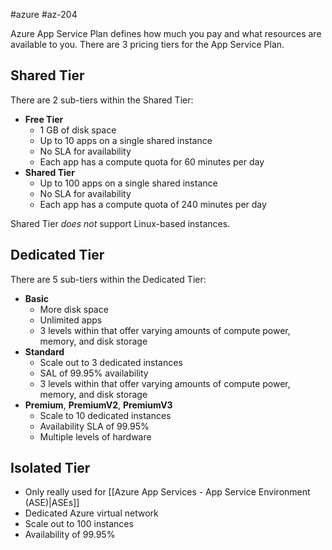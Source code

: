 #azure #az-204 

Azure App Service Plan defines how much you pay and what resources are available to you.
There are 3 pricing tiers for the App Service Plan.

## Shared Tier
There are 2 sub-tiers within the Shared Tier:
- **Free Tier**
	- 1 GB of disk space
	- Up to 10 apps on a single shared instance
	- No SLA for availability
	- Each app has a compute quota for 60 minutes per day
- **Shared Tier**
	- Up to 100 apps on a single shared instance
	- No SLA for availability
	- Each app has a compute quota of 240 minutes per day

Shared Tier *does not* support Linux-based instances.

## Dedicated Tier
There are 5 sub-tiers within the Dedicated Tier:
- **Basic**
	- More disk space
	- Unlimited apps
	- 3 levels within that offer varying amounts of compute power, memory, and disk storage
- **Standard**
	- Scale out to 3 dedicated instances
	- SAL of 99.95% availability
	- 3 levels within that offer varying amounts of compute power, memory, and disk storage
- **Premium**, **PremiumV2**, **PremiumV3**
	- Scale to 10 dedicated instances
	- Availability SLA of 99.95%
	- Multiple levels of hardware

## Isolated Tier
- Only really used for [[Azure App Services - App Service Environment (ASE)|ASEs]]
- Dedicated Azure virtual network
- Scale out to 100 instances
- Availability of 99.95%